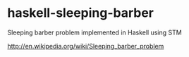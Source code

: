haskell-sleeping-barber
=======================

Sleeping barber problem implemented in Haskell using STM

http://en.wikipedia.org/wiki/Sleeping_barber_problem
